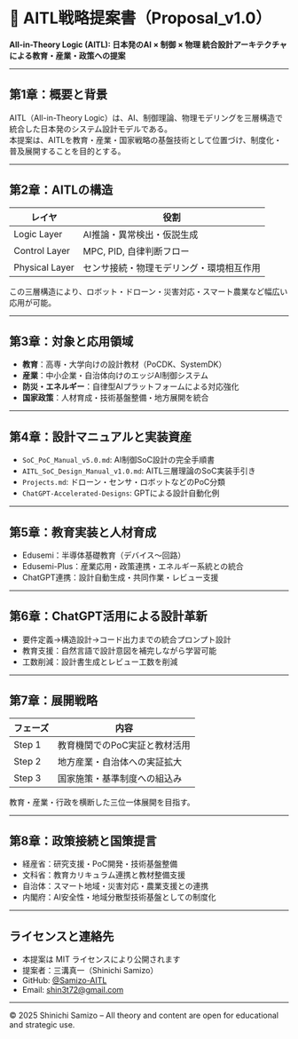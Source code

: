 # 📘 AITL戦略提案書（Proposal_v1.0）

**All-in-Theory Logic (AITL): 日本発のAI × 制御 × 物理 統合設計アーキテクチャによる教育・産業・政策への提案**

---

## 第1章：概要と背景

AITL（All-in-Theory Logic）は、AI、制御理論、物理モデリングを三層構造で統合した日本発のシステム設計モデルである。  
本提案は、AITLを教育・産業・国家戦略の基盤技術として位置づけ、制度化・普及展開することを目的とする。

---

## 第2章：AITLの構造

| レイヤ | 役割 |
|--------|------|
| Logic Layer | AI推論・異常検出・仮説生成 |
| Control Layer | MPC, PID, 自律判断フロー |
| Physical Layer | センサ接続・物理モデリング・環境相互作用 |

この三層構造により、ロボット・ドローン・災害対応・スマート農業など幅広い応用が可能。

---

## 第3章：対象と応用領域

- **教育**：高専・大学向けの設計教材（PoCDK、SystemDK）
- **産業**：中小企業・自治体向けのエッジAI制御システム
- **防災・エネルギー**：自律型AIプラットフォームによる対応強化
- **国家政策**：人材育成・技術基盤整備・地方展開を統合

---

## 第4章：設計マニュアルと実装資産

- `SoC_PoC_Manual_v5.0.md`: AI制御SoC設計の完全手順書  
- `AITL_SoC_Design_Manual_v1.0.md`: AITL三層理論のSoC実装手引き  
- `Projects.md`: ドローン・センサ・ロボットなどのPoC分類  
- `ChatGPT-Accelerated-Designs`: GPTによる設計自動化例

---

## 第5章：教育実装と人材育成

- Edusemi：半導体基礎教育（デバイス〜回路）
- Edusemi-Plus：産業応用・政策連携・エネルギー系統との統合
- ChatGPT連携：設計自動生成・共同作業・レビュー支援

---

## 第6章：ChatGPT活用による設計革新

- 要件定義→構造設計→コード出力までの統合プロンプト設計
- 教育支援：自然言語で設計意図を補完しながら学習可能
- 工数削減：設計書生成とレビュー工数を削減

---

## 第7章：展開戦略

| フェーズ | 内容 |
|----------|------|
| Step 1 | 教育機関でのPoC実証と教材活用 |
| Step 2 | 地方産業・自治体への実証拡大 |
| Step 3 | 国家施策・基準制度への組込み |

教育・産業・行政を横断した三位一体展開を目指す。

---

## 第8章：政策接続と国策提言

- 経産省：研究支援・PoC開発・技術基盤整備
- 文科省：教育カリキュラム連携と教材整備支援
- 自治体：スマート地域・災害対応・農業支援との連携
- 内閣府：AI安全性・地域分散型技術基盤としての制度化

---

## ライセンスと連絡先

- 本提案は MIT ライセンスにより公開されます  
- 提案者：三溝真一（Shinichi Samizo）  
- GitHub: [@Samizo-AITL](https://github.com/Samizo-AITL)  
- Email: shin3t72@gmail.com

---

© 2025 Shinichi Samizo – All theory and content are open for educational and strategic use.
